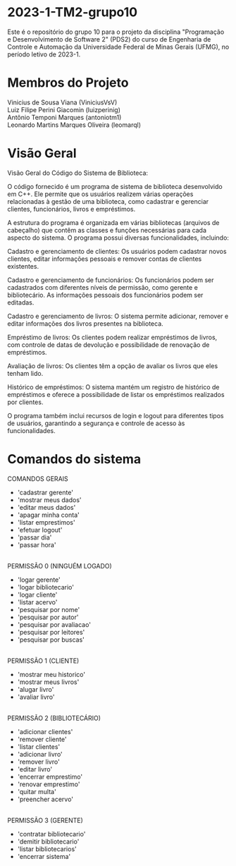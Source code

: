 # 2023-1-TM2-grupo10

Este é o repositório do grupo 10 para o projeto da disciplina "Programação e Desenvolvimento de Software 2" (PDS2) do curso de Engenharia de Controle e Automação da Universidade Federal de Minas Gerais (UFMG), no período letivo de 2023-1.

# Membros do Projeto

Vinicius de Sousa Viana (ViniciusVsV) <br />
Luiz Filipe Perini Giacomin (luizperinig)<br />
Antônio Temponi Marques (antoniotm1)<br />
Leonardo Martins Marques Oliveira (leomarql) 

# Visão Geral
Visão Geral do Código do Sistema de Biblioteca:

O código fornecido é um programa de sistema de biblioteca desenvolvido em C++. Ele permite que os usuários realizem várias operações relacionadas à gestão de uma biblioteca, como cadastrar e gerenciar clientes, funcionários, livros e empréstimos.

A estrutura do programa é organizada em várias bibliotecas (arquivos de cabeçalho) que contêm as classes e funções necessárias para cada aspecto do sistema. 
O programa possui diversas funcionalidades, incluindo:

Cadastro e gerenciamento de clientes: Os usuários podem cadastrar novos clientes, editar informações pessoais e remover contas de clientes existentes.

Cadastro e gerenciamento de funcionários: Os funcionários podem ser cadastrados com diferentes níveis de permissão, como gerente e bibliotecário. As informações pessoais dos funcionários podem ser editadas.

Cadastro e gerenciamento de livros: O sistema permite adicionar, remover e editar informações dos livros presentes na biblioteca.

Empréstimo de livros: Os clientes podem realizar empréstimos de livros, com controle de datas de devolução e possibilidade de renovação de empréstimos.

Avaliação de livros: Os clientes têm a opção de avaliar os livros que eles tenham lido.

Histórico de empréstimos: O sistema mantém um registro de histórico de empréstimos e oferece a possibilidade de listar os empréstimos realizados por clientes.

O programa também inclui recursos de login e logout para diferentes tipos de usuários, garantindo a segurança e controle de acesso às funcionalidades.<br />

# Comandos do sistema
COMANDOS GERAIS
* 'cadastrar gerente'
* 'mostrar meus dados' 
* 'editar meus dados' 
* 'apagar minha conta' 
* 'listar emprestimos'
* 'efetuar logout' 
* 'passar dia'
* 'passar hora'
<br />
PERMISSÃO 0 (NINGUÉM LOGADO)
<br />
 
* 'logar gerente' 
* 'logar bibliotecario' 
* 'logar cliente' 
* 'listar acervo' 
* 'pesquisar por nome' 
* 'pesquisar por autor' 
* 'pesquisar por avaliacao' 
* 'pesquisar por leitores' 
* 'pesquisar por buscas' 
 <br />
PERMISSÃO 1 (CLIENTE)
<br />

* 'mostrar meu historico'
* 'mostrar meus livros'
* 'alugar livro'
* 'avaliar livro'
<br />
PERMISSÃO 2 (BIBLIOTECÁRIO)
<br />

* 'adicionar clientes'
* 'remover cliente'
* 'listar clientes'
* 'adicionar livro'
* 'remover livro'
* 'editar livro'
* 'encerrar emprestimo'
* 'renovar emprestimo'
* 'quitar multa'
* 'preencher acervo'
<br />
PERMISSÃO 3 (GERENTE)
<br />

* 'contratar bibliotecario'
* 'demitir bibliotecario'
* 'listar bibliotecarios'
* 'encerrar sistema'





